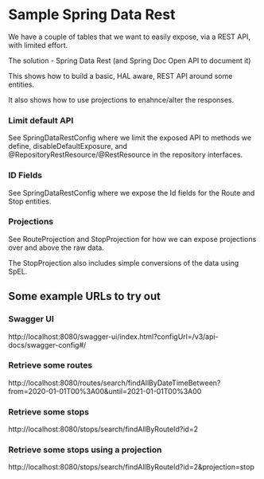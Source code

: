 # Sample Spring Data Rest

We have a couple of tables that we want to easily expose, via a REST API, with limited effort.

The solution - Spring Data Rest (and Spring Doc Open API to document it)

This shows how to build a basic, HAL aware, REST API around some entities.

It also shows how to use projections to enahnce/alter the responses.

### Limit default API 

See SpringDataRestConfig where we limit the exposed API to methods we define, disableDefaultExposure, 
and @RepositoryRestResource/@RestResource in the repository interfaces.

### ID Fields

See SpringDataRestConfig where we expose the Id fields for the Route and Stop entities.

### Projections  

See RouteProjection and StopProjection for how we can expose projections over and above the raw data.

The StopProjection also includes simple conversions of the data using SpEL.

## Some example URLs to try out

### Swagger UI

http://localhost:8080/swagger-ui/index.html?configUrl=/v3/api-docs/swagger-config#/

### Retrieve some routes

http://localhost:8080/routes/search/findAllByDateTimeBetween?from=2020-01-01T00%3A00&until=2021-01-01T00%3A00

### Retrieve some stops

http://localhost:8080/stops/search/findAllByRouteId?id=2

### Retrieve some stops using a projection

http://localhost:8080/stops/search/findAllByRouteId?id=2&projection=stop